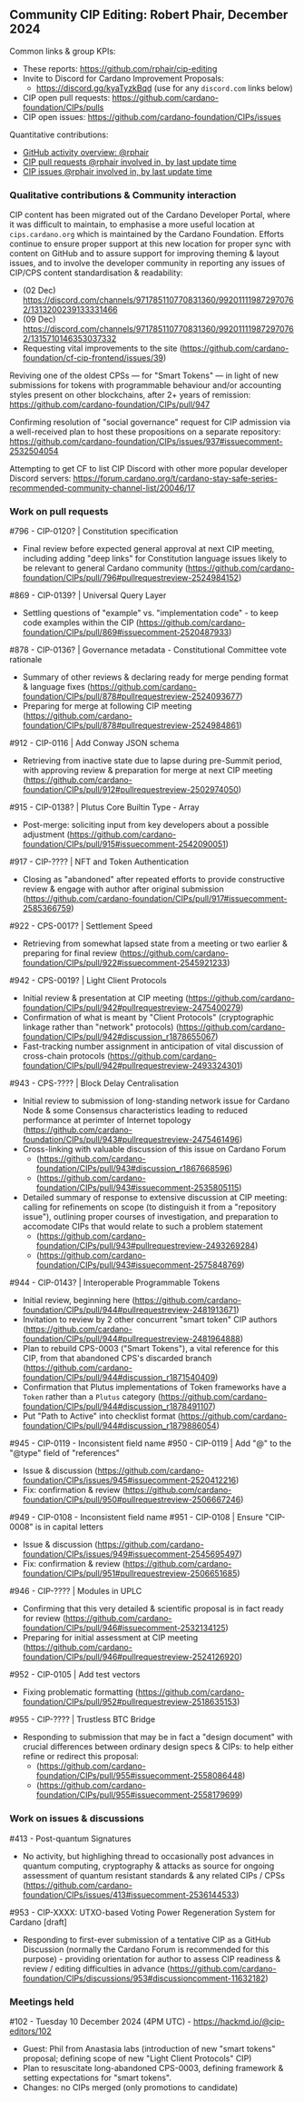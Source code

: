 ## Community CIP Editing: Robert Phair, December 2024

Common links & group KPIs:
- These reports: https://github.com/rphair/cip-editing
- Invite to Discord for Cardano Improvement Proposals:
  - https://discord.gg/kyaTyzkBqd (use for any `discord.com` links below)
- CIP open pull requests: https://github.com/cardano-foundation/CIPs/pulls
- CIP open issues: https://github.com/cardano-foundation/CIPs/issues

Quantitative contributions:
- [GitHub activity overview: @rphair](https://github.com/rphair)
- [CIP pull requests @rphair involved in, by last update time](https://github.com/cardano-foundation/CIPs/pulls?q=is%3Apr+involves%3Arphair+sort%3Aupdated-desc)
- [CIP issues @rphair involved in, by last update time](https://github.com/cardano-foundation/CIPs/issues?q=is%3Aissue+involves%3Arphair+sort%3Aupdated-desc)

### Qualitative contributions & Community interaction

CIP content has been migrated out of the Cardano Developer Portal, where it was difficult to maintain, to emphasise a more useful location at `cips.cardano.org` which is maintained by the Cardano Foundation.  Efforts continue to ensure proper support at this new location for proper sync with content on GitHub and to assure support for improving theming & layout issues, and to involve the developer community in reporting any issues of CIP/CPS content standardisation & readability:
- (02 Dec) https://discord.com/channels/971785110770831360/992011119872970762/1313200239133331466
- (09 Dec) https://discord.com/channels/971785110770831360/992011119872970762/1315710146353037332
- Requesting vital improvements to the site (https://github.com/cardano-foundation/cf-cip-frontend/issues/39)

Reviving one of the oldest CPSs — for "Smart Tokens" — in light of new submissions for tokens with programmable behaviour and/or accounting styles present on other blockchains, after 2+ years of remission: https://github.com/cardano-foundation/CIPs/pull/947

Confirming resolution of "social governance" request for CIP admission via a well-received plan to host these propositions on a separate repository: https://github.com/cardano-foundation/CIPs/issues/937#issuecomment-2532504054

Attempting to get CF to list CIP Discord with other more popular developer Discord servers: https://forum.cardano.org/t/cardano-stay-safe-series-recommended-community-channel-list/20046/17

### Work on pull requests

#796 - CIP-0120? | Constitution specification
- Final review before expected general approval at next CIP meeting, including adding "deep links" for Constitution language issues likely to be relevant to general Cardano community (https://github.com/cardano-foundation/CIPs/pull/796#pullrequestreview-2524984152)

#869 - CIP-0139? | Universal Query Layer
- Settling questions of "example" vs. "implementation code" - to keep code examples within the CIP (https://github.com/cardano-foundation/CIPs/pull/869#issuecomment-2520487933)

#878 - CIP-0136? | Governance metadata - Constitutional Committee vote rationale
- Summary of other reviews & declaring ready for merge pending format & language fixes (https://github.com/cardano-foundation/CIPs/pull/878#pullrequestreview-2524093677)
- Preparing for merge at following CIP meeting (https://github.com/cardano-foundation/CIPs/pull/878#pullrequestreview-2524984861)

#912 - CIP-0116 | Add Conway JSON schema
- Retrieving from inactive state due to lapse during pre-Summit period, with approving review & preparation for merge at next CIP meeting (https://github.com/cardano-foundation/CIPs/pull/912#pullrequestreview-2502974050)

#915 - CIP-0138? | Plutus Core Builtin Type - Array
- Post-merge: soliciting input from key developers about a possible adjustment (https://github.com/cardano-foundation/CIPs/pull/915#issuecomment-2542090051)

#917 - CIP-???? | NFT and Token Authentication
- Closing as "abandoned" after repeated efforts to provide constructive review & engage with author after original submission (https://github.com/cardano-foundation/CIPs/pull/917#issuecomment-2585366759)

#922 - CPS-0017? | Settlement Speed
- Retrieving from somewhat lapsed state from a meeting or two earlier & preparing for final review (https://github.com/cardano-foundation/CIPs/pull/922#issuecomment-2545921233)

#942 - CPS-0019? | Light Client Protocols
- Initial review & presentation at CIP meeting (https://github.com/cardano-foundation/CIPs/pull/942#pullrequestreview-2475400279)
- Confirmation of what is meant by "Client Protocols" (cryptographic linkage rather than "network" protocols) (https://github.com/cardano-foundation/CIPs/pull/942#discussion_r1878655067)
- Fast-tracking number assignment in anticipation of vital discussion of cross-chain protocols (https://github.com/cardano-foundation/CIPs/pull/942#pullrequestreview-2493324301)

#943 - CPS-???? | Block Delay Centralisation
- Initial review to submission of long-standing network issue for Cardano Node & some Consensus characteristics leading to reduced performance at perimter of Internet topology (https://github.com/cardano-foundation/CIPs/pull/943#pullrequestreview-2475461496)
- Cross-linking with valuable discussion of this issue on Cardano Forum
  - (https://github.com/cardano-foundation/CIPs/pull/943#discussion_r1867668596)
  - (https://github.com/cardano-foundation/CIPs/pull/943#issuecomment-2535805115)
- Detailed summary of response to extensive discussion at CIP meeting: calling for refinements on scope (to distinguish it from a "repository issue"), outlining proper courses of investigation, and preparation to accomodate CIPs that would relate to such a problem statement
  - (https://github.com/cardano-foundation/CIPs/pull/943#pullrequestreview-2493269284)
  - (https://github.com/cardano-foundation/CIPs/pull/943#issuecomment-2575848769)

#944 - CIP-0143? | Interoperable Programmable Tokens
- Initial review, beginning here (https://github.com/cardano-foundation/CIPs/pull/944#pullrequestreview-2481913671)
- Invitation to review by 2 other concurrent "smart token" CIP authors (https://github.com/cardano-foundation/CIPs/pull/944#pullrequestreview-2481964888)
- Plan to rebuild CPS-0003 ("Smart Tokens"), a vital reference for this CIP, from that abandoned CPS's discarded branch (https://github.com/cardano-foundation/CIPs/pull/944#discussion_r1871540409)
- Confirmation that Plutus implementations of Token frameworks have a `Token` rather than a `Plutus` category (https://github.com/cardano-foundation/CIPs/pull/944#discussion_r1878491107)
- Put "Path to Active" into checklist format (https://github.com/cardano-foundation/CIPs/pull/944#discussion_r1879886054)

#945 - CIP-0119 - Inconsistent field name
#950 - CIP-0119 | Add "@" to the "@type" field of "references"
- Issue & discussion (https://github.com/cardano-foundation/CIPs/issues/945#issuecomment-2520412216)
- Fix: confirmation & review (https://github.com/cardano-foundation/CIPs/pull/950#pullrequestreview-2506667246)

#949 - CIP-0108 - Inconsistent field name
#951 - CIP-0108 | Ensure "CIP-0008" is in capital letters
- Issue & discussion (https://github.com/cardano-foundation/CIPs/issues/949#issuecomment-2545695497)
- Fix: confirmation & review (https://github.com/cardano-foundation/CIPs/pull/951#pullrequestreview-2506651685)

#946 - CIP-???? | Modules in UPLC
- Confirming that this very detailed & scientific proposal is in fact ready for review (https://github.com/cardano-foundation/CIPs/pull/946#issuecomment-2532134125)
- Preparing for initial assessment at CIP meeting (https://github.com/cardano-foundation/CIPs/pull/946#pullrequestreview-2524126920)

#952 - CIP-0105 | Add test vectors
- Fixing problematic formatting (https://github.com/cardano-foundation/CIPs/pull/952#pullrequestreview-2518635153)

#955 - CIP-???? | Trustless BTC Bridge
- Responding to submission that may be in fact a "design document" with crucial differences between ordinary design specs & CIPs: to help either refine or redirect this proposal:
  - (https://github.com/cardano-foundation/CIPs/pull/955#issuecomment-2558086448)
  - (https://github.com/cardano-foundation/CIPs/pull/955#issuecomment-2558179699)

### Work on issues & discussions

#413 - Post-quantum Signatures
- No activity, but highlighing thread to occasionally post advances in quantum computing, cryptography & attacks as source for ongoing assessment of quantum resistant standards & any related CIPs / CPSs (https://github.com/cardano-foundation/CIPs/issues/413#issuecomment-2536144533)

#953 - CIP-XXXX: UTXO-based Voting Power Regeneration System for Cardano [draft]
- Responding to first-ever submission of a tentative CIP as a GitHub Discussion (normally the Cardano Forum is recommended for this purpose) - providing orientation for author to assess CIP readiness & review / editing difficulties in advance (https://github.com/cardano-foundation/CIPs/discussions/953#discussioncomment-11632182)

### Meetings held

#102 - Tuesday 10 December 2024 (4PM UTC) - https://hackmd.io/@cip-editors/102
- Guest: Phil from Anastasia labs (introduction of new "smart tokens" proposal; defining scope of new "Light Client Protocols" CIP)
- Plan to resuscitate long-abandoned CPS-0003, defining framework & setting expectations for "smart tokens".
- Changes: no CIPs merged (only promotions to candidate)
